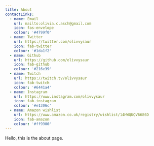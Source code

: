 ```yaml
---
title: About
contactLinks:
  - name: Email
    url: mailto:olivia.c.asch@gmail.com
    icon: fas-envelope
    colour: '#4799f0'
  - name: Twitter
    url: https://twitter.com/olivvysaur
    icon: fab-twitter
    colour: '#1da1f2'
  - name: Github
    url: https://github.com/olivvysaur
    icon: fab-github
    colour: '#216e39'
  - name: Twitch
    url: https://twitch.tv/olivvysaur
    icon: fab-twitch
    colour: '#6441a4'
  - name: Instagram
    url: https://www.instagram.com/olivvysaur
    icon: fab-instagram
    colour: '#e1306c'
  - name: Amazon wishlist
    url: https://www.amazon.co.uk/registry/wishlist/14HWQUQV6686D
    icon: fab-amazon
    colour: '#ff9900'
---
```


Hello, this is the about page.
